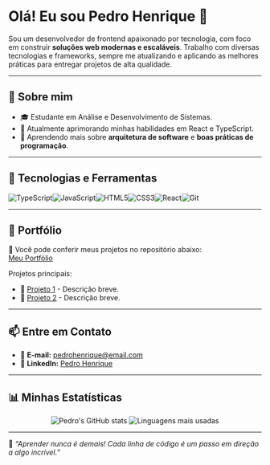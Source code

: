# Olá! Eu sou Pedro Henrique 👋

Sou um desenvolvedor de frontend apaixonado por tecnologia, com foco em construir **soluções web modernas e escaláveis**. Trabalho com diversas tecnologias e frameworks, sempre me atualizando e aplicando as melhores práticas para entregar projetos de alta qualidade.

---

## 🌟 **Sobre mim**
- 🎓 Estudante em Análise e Desenvolvimento de Sistemas.
- 💼 Atualmente aprimorando minhas habilidades em React e TypeScript.
- 📖 Aprendendo mais sobre **arquitetura de software** e **boas práticas de programação**.

---

## 🚀 **Tecnologias e Ferramentas**
<div style="display: flex; flex-wrap: wrap;">
  <img src="https://img.shields.io/badge/-TypeScript-3178C6?style=for-the-badge&logo=typescript&logoColor=white" alt="TypeScript" />
  <img src="https://img.shields.io/badge/-JavaScript-F7DF1E?style=for-the-badge&logo=javascript&logoColor=black" alt="JavaScript" />
  <img src="https://img.shields.io/badge/-HTML5-E34F26?style=for-the-badge&logo=html5&logoColor=white" alt="HTML5" />
  <img src="https://img.shields.io/badge/-CSS3-1572B6?style=for-the-badge&logo=css3&logoColor=white" alt="CSS3" />
  <img src="https://img.shields.io/badge/-React-61DAFB?style=for-the-badge&logo=react&logoColor=black" alt="React" />
  <img src="https://img.shields.io/badge/-Git-F05032?style=for-the-badge&logo=git&logoColor=white" alt="Git" />
</div>

---

## 📂 **Portfólio**
💼 Você pode conferir meus projetos no repositório abaixo:  
[Meu Portfólio](https://github.com/pedroszh/meuPortifolio.git)

Projetos principais:
- 🔗 [Projeto 1](https://github.com/exemplo1) - Descrição breve.
- 🔗 [Projeto 2](https://github.com/exemplo2) - Descrição breve.

---

## 📫 **Entre em Contato**
- 💌 **E-mail:** pedrohenrique@email.com  
- 🔗 **LinkedIn:** [Pedro Henrique](https://www.linkedin.com/in/pedro-szh/)  

---

## 📊 **Minhas Estatísticas**
<div align="center">
  <img src="https://github-readme-stats.vercel.app/api?username=pedroszh&show_icons=true&theme=radical" alt="Pedro's GitHub stats" />
  <img src="https://github-readme-stats.vercel.app/api/top-langs/?username=pedroszh&layout=compact&theme=radical" alt="Linguagens mais usadas" />
</div>

---

🌟 *“Aprender nunca é demais! Cada linha de código é um passo em direção a algo incrível.”*


